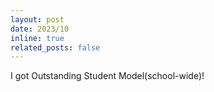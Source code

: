 ```yaml
---
layout: post
date: 2023/10
inline: true
related_posts: false
---
```


I got Outstanding Student Model(school-wide)!

